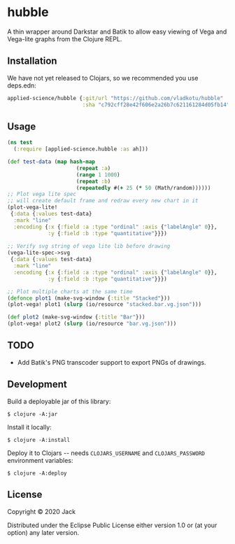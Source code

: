 # hubble

A thin wrapper around Darkstar and Batik to allow easy viewing of Vega
and Vega-lite graphs from the Clojure REPL.

## Installation

We have not yet released to Clojars, so we recommended you use deps.edn:

``` clojure
applied-science/hubble {:git/url "https://github.com/vladkotu/hubble"
                        :sha "c792cff28e42f606e2a26b7c621161284d05fb14"}
```

## Usage

```clojure
(ns test
  (:require [applied-science.hubble :as ah]))

(def test-data (map hash-map
                      (repeat :a)
                      (range 1 1000)
                      (repeat :b)
                      (repeatedly #(+ 25 (* 50 (Math/random))))))
;; Plot vega lite spec
;; will create default frame and redraw every new chart in it
(plot-vega-lite!
 {:data {:values test-data}
  :mark "line"
  :encoding {:x {:field :a :type "ordinal" :axis {"labelAngle" 0}},
             :y {:field :b :type "quantitative"}}})
             
;; Verify svg string of vega lite lib before drawing
(vega-lite-spec->svg
 {:data {:values test-data}
  :mark "line"
  :encoding {:x {:field :a :type "ordinal" :axis {"labelAngle" 0}},
             :y {:field :b :type "quantitative"}}})

;; Plot multiple charts at the same time
(defonce plot1 (make-svg-window {:title "Stacked"}))
(plot-vega! plot1 (slurp (io/resource "stacked.bar.vg.json")))

(def plot2 (make-svg-window {:title "Bar"}))
(plot-vega! plot2 (slurp (io/resource "bar.vg.json")))


```

## TODO

* Add Batik's PNG transcoder support to export PNGs of drawings.

## Development 

Build a deployable jar of this library:

    $ clojure -A:jar

Install it locally:

    $ clojure -A:install

Deploy it to Clojars -- needs `CLOJARS_USERNAME` and `CLOJARS_PASSWORD` environment variables:

    $ clojure -A:deploy

## License

Copyright © 2020 Jack

Distributed under the Eclipse Public License either version 1.0 or (at
your option) any later version.
